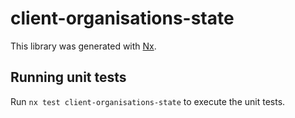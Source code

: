 # client-organisations-state

This library was generated with [Nx](https://nx.dev).

## Running unit tests

Run `nx test client-organisations-state` to execute the unit tests.
